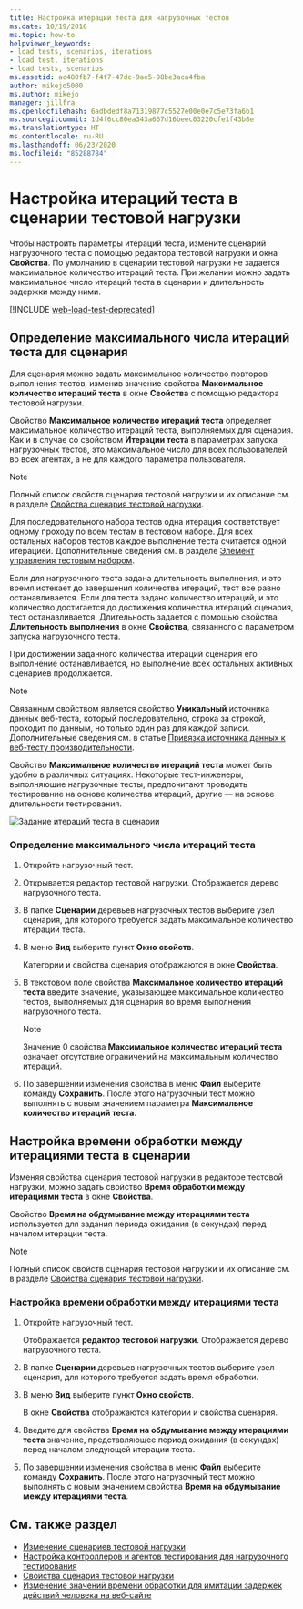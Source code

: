 ```yaml
---
title: Настройка итераций теста для нагрузочных тестов
ms.date: 10/19/2016
ms.topic: how-to
helpviewer_keywords:
- load tests, scenarios, iterations
- load test, iterations
- load tests, scenarios
ms.assetid: ac480fb7-f4f7-47dc-9ae5-98be3aca4fba
author: mikejo5000
ms.author: mikejo
manager: jillfra
ms.openlocfilehash: 6adbdedf8a71319877c5527e00e0e7c5e73fa6b1
ms.sourcegitcommit: 1d4f6cc80ea343a667d16beec03220cfe1f43b8e
ms.translationtype: HT
ms.contentlocale: ru-RU
ms.lasthandoff: 06/23/2020
ms.locfileid: "85288784"
---
```

# <a name="configure-test-iterations-in-a-load-test-scenario"></a>Настройка итераций теста в сценарии тестовой нагрузки

Чтобы настроить параметры итераций теста, измените сценарий нагрузочного теста с помощью редактора тестовой нагрузки и окна **Свойства**. По умолчанию в сценарии тестовой нагрузки не задается максимальное количество итераций теста. При желании можно задать максимальное число итераций теста в сценарии и длительность задержки между ними.

[!INCLUDE [web-load-test-deprecated](includes/web-load-test-deprecated.md)]

## <a name="specify-the-maximum-test-iterations-for-a-scenario"></a>Определение максимального числа итераций теста для сценария

Для сценария можно задать максимальное количество повторов выполнения тестов, изменив значение свойства **Максимальное количество итераций теста** в окне **Свойства** с помощью редактора тестовой нагрузки.

Свойство **Максимальное количество итераций теста** определяет максимальное количество итераций теста, выполняемых для сценария. Как и в случае со свойством **Итерации теста** в параметрах запуска нагрузочных тестов, это максимальное число для всех пользователей во всех агентах, а не для каждого параметра пользователя.

> [!NOTE]
> Полный список свойств сценария тестовой нагрузки и их описание см. в разделе [Свойства сценария тестовой нагрузки](../test/load-test-scenario-properties.md).

Для последовательного набора тестов одна итерация соответствует одному проходу по всем тестам в тестовом наборе. Для всех остальных наборов тестов каждое выполнение теста считается одной итерацией. Дополнительные сведения см. в разделе [Элемент управления тестовым набором](../test/edit-the-test-mix-to-specify-which-web-browsers-types-in-a-load-test-scenario.md).

Если для нагрузочного теста задана длительность выполнения, и это время истекает до завершения количества итераций, тест все равно останавливается. Если для теста задано количество итераций, и это количество достигается до достижения количества итераций сценария, тест останавливается. Длительность задается с помощью свойства **Длительность выполнения** в окне **Свойства**, связанного с параметром запуска нагрузочного теста.

При достижении заданного количества итераций сценария его выполнение останавливается, но выполнение всех остальных активных сценариев продолжается.

> [!NOTE]
> Связанным свойством является свойство **Уникальный** источника данных веб-теста, который последовательно, строка за строкой, проходит по данным, но только один раз для каждой записи. Дополнительные сведения см. в статье [Привязка источника данных к веб-тесту производительности](../test/add-a-data-source-to-a-web-performance-test.md).

Свойство **Максимальное количество итераций теста** может быть удобно в различных ситуациях. Некоторые тест-инженеры, выполняющие нагрузочные тесты, предпочитают проводить тестирование на основе количества итераций, другие — на основе длительности тестирования.

![Задание итераций теста в сценарии](../test/media/loadtest_prop.png)

### <a name="to-specify-the-maximum-test-iterations"></a>Определение максимального числа итераций теста

1. Откройте нагрузочный тест.

2. Открывается редактор тестовой нагрузки. Отображается дерево нагрузочного теста.

3. В папке **Сценарии** деревьев нагрузочных тестов выберите узел сценария, для которого требуется задать максимальное количество итераций теста.

4. В меню **Вид** выберите пункт **Окно свойств**.

     Категории и свойства сценария отображаются в окне **Свойства**.

5. В текстовом поле свойства **Максимальное количество итераций теста** введите значение, указывающее максимальное количество тестов, выполняемых для сценария во время выполнения нагрузочного теста.

    > [!NOTE]
    > Значение 0 свойства **Максимальное количество итераций теста** означает отсутствие ограничений на максимальным количество итераций.

6. По завершении изменения свойства в меню **Файл** выберите команду **Сохранить**. После этого нагрузочный тест можно выполнять с новым значением параметра **Максимальное количество итераций теста**.

## <a name="specify-think-times-between-test-iterations-for-a-scenario"></a>Настройка времени обработки между итерациями теста в сценарии

Изменяя свойства сценария тестовой нагрузки в редакторе тестовой нагрузки, можно задать свойство **Время обработки между итерациями теста** в окне **Свойства**.

Свойство **Время на обдумывание между итерациями теста** используется для задания периода ожидания (в секундах) перед началом итерации теста.

> [!NOTE]
> Полный список свойств сценария тестовой нагрузки и их описание см. в разделе [Свойства сценария тестовой нагрузки](../test/load-test-scenario-properties.md).

### <a name="to-specify-the-think-time-between-test-iterations"></a>Настройка времени обработки между итерациями теста

1. Откройте нагрузочный тест.

     Отображается **редактор тестовой нагрузки**. Отображается дерево нагрузочного теста.

2. В папке **Сценарии** деревьев нагрузочных тестов выберите узел сценария, для которого требуется задать время обработки.

3. В меню **Вид** выберите пункт **Окно свойств**.

     В окне **Свойства** отображаются категории и свойства сценария.

4. Введите для свойства **Время на обдумывание между итерациями теста** значение, представляющее период ожидания (в секундах) перед началом следующей итерации теста.

5. По завершении изменения свойства в меню **Файл** выберите команду **Сохранить**. После этого нагрузочный тест можно выполнять с новым значением свойства **Время на обдумывание между итерациями теста**.

## <a name="see-also"></a>См. также раздел

- [Изменение сценариев тестовой нагрузки](../test/edit-load-test-scenarios.md)
- [Настройка контроллеров и агентов тестирования для нагрузочного тестирования](../test/configure-test-agents-and-controllers-for-load-tests.md)
- [Свойства сценария тестовой нагрузки](../test/load-test-scenario-properties.md)
- [Изменение значений времени обработки для имитации задержек действий человека на веб-сайте](../test/edit-think-times-in-load-test-scenarios.md)
